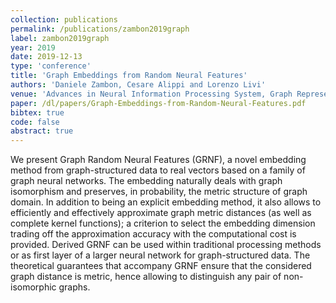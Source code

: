 ```yaml
---
collection: publications
permalink: /publications/zambon2019graph
label: zambon2019graph
year: 2019
date: 2019-12-13
type: 'conference'
title: 'Graph Embeddings from Random Neural Features'
authors: 'Daniele Zambon, Cesare Alippi and Lorenzo Livi'
venue: 'Advances in Neural Information Processing System, Graph Representation Learning Workshop'
paper: /dl/papers/Graph-Embeddings-from-Random-Neural-Features.pdf
bibtex: true
code: false
abstract: true
---
```

We present Graph Random Neural Features (GRNF), a novel embedding method from graph-structured data to real vectors based on a family of graph neural networks. The embedding naturally deals with graph isomorphism and preserves, in probability, the metric structure of graph domain.
In addition to being an explicit embedding method, it also allows to efficiently and effectively approximate graph metric distances (as well as complete kernel functions); a criterion to select the embedding dimension trading off the approximation accuracy with the computational cost is provided.
Derived GRNF can be used within traditional processing methods or as first layer of a larger neural network for graph-structured data.
The theoretical guarantees that accompany GRNF ensure that the considered graph distance is metric, hence allowing to distinguish any pair of non-isomorphic graphs. 
